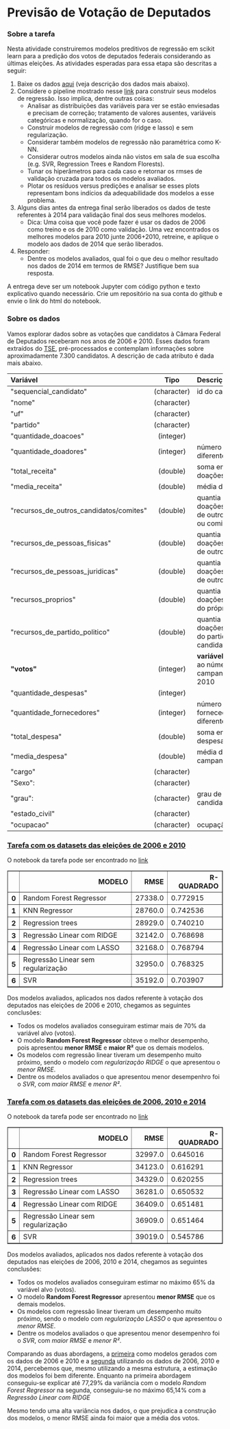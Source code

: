 
# Previsão de Votação de Deputados

### Sobre a tarefa

Nesta atividade construiremos modelos preditivos de regressão em scikit learn para a predição dos votos de deputados federais considerando as últimas eleições. As atividades esperadas para essa etapa são descritas a seguir:

1. Baixe os dados [aqui](https://canvas.instructure.com/courses/1389733/files/69523670/download?verifier=A5EPvssqIQCjlxpWQyesLFer1VDTlRyTAAXR2iyi&wrap=1) (veja descrição dos dados mais abaixo).
2. Considere o pipeline mostrado nesse [link](https://www.kaggle.com/apapiu/regularized-linear-models) para construir seus modelos de regressão. Isso implica, dentre outras coisas:
    - Analisar as distribuições das variáveis para ver se estão enviesadas e precisam de correção; tratamento de valores ausentes, variáveis categóricas e normalização, quando for o caso.   
    - Construir modelos de regressão com (ridge e lasso) e sem regularização.    
    - Considerar também modelos de regressão não paramétrica como K-NN.    
    - Considerar outros modelos ainda não vistos em sala de sua escolha (e.g. SVR, Regression Trees e Random Florests).    
    - Tunar os hiperâmetros para cada caso e retornar os rmses de validação cruzada para todos os modelos avaliados.    
    - Plotar os resíduos versus predições e analisar se esses plots representam bons indícios da adequabilidade dos modelos a esse problema.    
3. Alguns dias antes da entrega final serão liberados os dados de teste referentes à 2014 para validação final dos seus melhores modelos.
    - Dica: Uma coisa que você pode fazer é usar os dados de 2006 como treino e os de 2010 como validação. Uma vez encontrados os melhores modelos para 2010 junte 2006+2010, retreine, e aplique o modelo aos dados de 2014 que serão liberados.    
4. Responder:
    - Dentre os modelos avaliados, qual foi o que deu o melhor resultado nos dados de 2014 em termos de RMSE? Justifique bem sua resposta.
    
A entrega deve ser um notebook Jupyter com código python e texto explicativo quando necessário. Crie um repositório na sua conta do github e envie o link do html do notebook.

### Sobre os dados

Vamos explorar dados sobre as votações que candidatos à Câmara Federal de Deputados receberam nos anos de 2006 e 2010. Esses dados foram extraídos do [TSE](http://www.tse.jus.br/hotSites/pesquisas-eleitorais/index.html), pré-processados e contemplam informações sobre aproximadamente 7.300 candidatos. A descrição de cada atributo é dada mais abaixo.

|  Variável  | Tipo | Descrição |
|:------------|:------:|:-----------|
|"sequencial_candidato" | (character) | id do candidato|
|"nome"| (character) | |
|"uf" | (character) | |
|"partido" | (character)| |
|"quantidade_doacoes"| (integer)| |
|"quantidade_doadores"| (integer) | número de doadores diferentes|
|"total_receita" | (double) | soma em R\$ das doações |
|"media_receita" | (double) | média das doações |
|"recursos_de_outros_candidatos/comites" | (double) | quantia em R\$ das doações provenientes de outros candidatos ou comite partidário |
|"recursos_de_pessoas_fisicas" | (double) | quantia em R\$ das doações provenientes de outros CPFs |
|"recursos_de_pessoas_juridicas" | (double) | quantia em R\$ das doações provenientes de outros CNPJ |
|"recursos_proprios" | (double) | quantia em R\$ das doações provenientes do próprio candidato |
|"recursos_de_partido_politico" | (double) | quantia em R\$ das doações provenientes do partido político do candidato |
|**"votos"** | (integer) | **variável alvo**. Se refere ao número de votos na campanha de 2006 e 2010 |
|"quantidade_despesas" | (integer) | |
|"quantidade_fornecedores" | (integer) | número de fornecedores/despesas diferentes |
|"total_despesa" | (double) | soma em R$ das despesas de campanha |
|"media_despesa" | (double) | média das despesas de campanha |
|"cargo" |(character) | |
|"Sexo": | (character) | |
|"grau": | (character) | grau de instrução do candidato |
|"estado_civil" | (character) |
|"ocupacao" | (character) | ocupação do candidato |



### [Tarefa com os datasets das eleições de 2006 e 2010](https://github.com/francinaldocn/AM/blob/master/Eleicoes/tarefa03_eleicoes_2006_2010.ipynb)

O notebook da tarefa pode ser encontrado no [link](https://github.com/francinaldocn/AM/blob/master/Eleicoes/tarefa03_eleicoes_2006_2010.ipynb)

<div>
<style scoped>
    .dataframe tbody tr th:only-of-type {
        vertical-align: middle;
</style>
<table border="1" class="dataframe">
  <thead>
    <tr style="text-align: right;">
      <th></th>
      <th>MODELO</th>
      <th>RMSE</th>
      <th>R-QUADRADO</th>
    </tr>
  </thead>
  <tbody>
    <tr>
      <th>0</th>
      <td>Random Forest Regressor</td>
      <td>27338.0</td>
      <td>0.772915</td>
    </tr>
    <tr>
      <th>1</th>
      <td>KNN Regressor</td>
      <td>28760.0</td>
      <td>0.742536</td>
    </tr>
    <tr>
      <th>2</th>
      <td>Regression trees</td>
      <td>28929.0</td>
      <td>0.740210</td>
    </tr>
    <tr>
      <th>3</th>
      <td>Regressão Linear com RIDGE</td>
      <td>32142.0</td>
      <td>0.768698</td>
    </tr>
    <tr>
      <th>4</th>
      <td>Regressão Linear com LASSO</td>
      <td>32168.0</td>
      <td>0.768794</td>
    </tr>
    <tr>
      <th>5</th>
      <td>Regressão Linear sem regularização</td>
      <td>32950.0</td>
      <td>0.768325</td>
    </tr>
    <tr>
      <th>6</th>
      <td>SVR</td>
      <td>35192.0</td>
      <td>0.703907</td>
    </tr>
  </tbody>
</table>
</div>



Dos modelos avaliados, aplicados nos dados referente à votação dos deputados nas eleições de 2006 e 2010, chegamos as seguintes conclusões:

 - Todos os modelos avaliados conseguiram estimar mais de 70% da variável alvo (votos).
 - O modelo **Random Forest Regressor** obteve o melhor desempenho, pois apresentou **menor RMSE** e **maior R²** que os demais modelos.
 - Os modelos com regressão linear tiveram um desempenho muito próximo, sendo o modelo com *regularização RIDGE* o que apresentou o *menor RMSE*.
 - Dentre os modelos avaliados o que apresentou menor desempenhro foi o *SVR*, com *maior RMSE* e *menor R²*.


### [Tarefa com os datasets das eleições de 2006, 2010 e 2014](https://github.com/francinaldocn/AM/blob/master/Eleicoes/tarefa03_eleicoes_2006_2010_2014.ipynb)

O notebook da tarefa pode ser encontrado no [link](https://github.com/francinaldocn/AM/blob/master/Eleicoes/tarefa03_eleicoes_2006_2010_2014.ipynb)

<div>
<style scoped>
    .dataframe tbody tr th:only-of-type {
        vertical-align: middle;
    }

    .dataframe tbody tr th {
        vertical-align: top;
    }

    .dataframe thead th {
        text-align: right;
    }
</style>
<table border="1" class="dataframe">
  <thead>
    <tr style="text-align: right;">
      <th></th>
      <th>MODELO</th>
      <th>RMSE</th>
      <th>R-QUADRADO</th>
    </tr>
  </thead>
  <tbody>
    <tr>
      <th>0</th>
      <td>Random Forest Regressor</td>
      <td>32997.0</td>
      <td>0.645016</td>
    </tr>
    <tr>
      <th>1</th>
      <td>KNN Regressor</td>
      <td>34123.0</td>
      <td>0.616291</td>
    </tr>
    <tr>
      <th>2</th>
      <td>Regression trees</td>
      <td>34329.0</td>
      <td>0.620255</td>
    </tr>
    <tr>
      <th>3</th>
      <td>Regressão Linear com LASSO</td>
      <td>36281.0</td>
      <td>0.650532</td>
    </tr>
    <tr>
      <th>4</th>
      <td>Regressão Linear com RIDGE</td>
      <td>36409.0</td>
      <td>0.651481</td>
    </tr>
    <tr>
      <th>5</th>
      <td>Regressão Linear sem regularização</td>
      <td>36909.0</td>
      <td>0.651464</td>
    </tr>
    <tr>
      <th>6</th>
      <td>SVR</td>
      <td>39019.0</td>
      <td>0.545786</td>
    </tr>
  </tbody>
</table>
</div>



Dos modelos avaliados, aplicados nos dados referente à votação dos deputados nas eleições de 2006, 2010 e 2014, chegamos as seguintes conclusões:

 - Todos os modelos avaliados conseguiram estimar no máximo 65% da variável alvo (votos).
 - O modelo **Random Forest Regressor** apresentou **menor RMSE** que os demais modelos.
 - Os modelos com regressão linear tiveram um desempenho muito próximo, sendo o modelo com *regularização LASSO* o que apresentou o *menor RMSE*.
 - Dentre os modelos avaliados o que apresentou menor desempenhro foi o *SVR*, com *maior RMSE* e *menor R²*.



Comparando as duas abordagens, a [primeira](https://github.com/francinaldocn/AM/blob/master/Eleicoes/tarefa03_eleicoes_2006_2010.ipynb) como modelos gerados com os dados de 2006 e 2010 e a [segunda](https://github.com/francinaldocn/AM/blob/master/Eleicoes/tarefa03_eleicoes_2006_2010_2014.ipynb) utilizando os dados de 2006, 2010 e 2014, percebemos que, mesmo utilizando a mesma estrutura, a estimação dos modelos foi bem diferente. Enquanto na primeira abordagem conseguiu-se explicar até 77,29% da variância com o modelo *Random Forest Regressor* na segunda, conseguiu-se no máximo 65,14% com a *Regressão Linear com RIDGE*

Mesmo tendo uma alta variância nos dados, o que prejudica a construção dos modelos, o menor RMSE ainda foi maior que a média dos votos.
